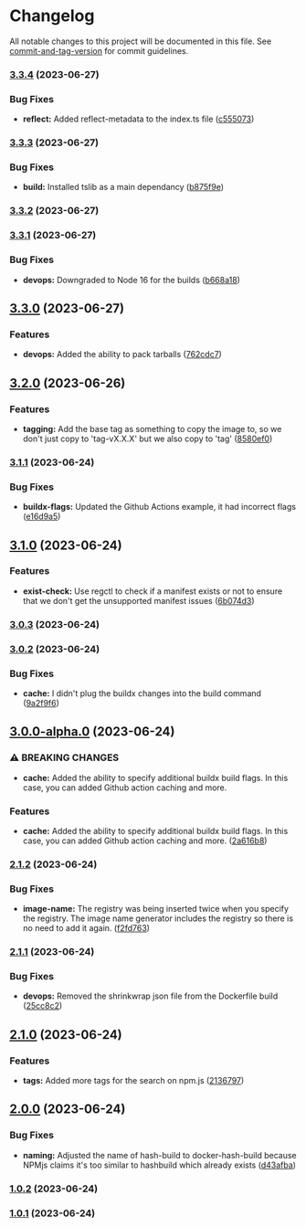 # Changelog

All notable changes to this project will be documented in this file. See [commit-and-tag-version](https://github.com/absolute-version/commit-and-tag-version) for commit guidelines.

### [3.3.4](https://github.com/entrostat/docker-hash-build/compare/v3.3.3...v3.3.4) (2023-06-27)


### Bug Fixes

* **reflect:** Added reflect-metadata to the index.ts file ([c555073](https://github.com/entrostat/docker-hash-build/commit/c555073ba66f9b70a3de4241c6491f9a1268b283))

### [3.3.3](https://github.com/entrostat/docker-hash-build/compare/v3.3.2...v3.3.3) (2023-06-27)


### Bug Fixes

* **build:** Installed tslib as a main dependancy ([b875f9e](https://github.com/entrostat/docker-hash-build/commit/b875f9ebd3818f07ca55e7cba1e88c4affb590f7))

### [3.3.2](https://github.com/entrostat/docker-hash-build/compare/v3.3.1...v3.3.2) (2023-06-27)

### [3.3.1](https://github.com/entrostat/docker-hash-build/compare/v3.3.0...v3.3.1) (2023-06-27)


### Bug Fixes

* **devops:** Downgraded to Node 16 for the builds ([b668a18](https://github.com/entrostat/docker-hash-build/commit/b668a18cca8508f7d985305bee1e6b218206d30c))

## [3.3.0](https://github.com/entrostat/docker-hash-build/compare/v3.2.0...v3.3.0) (2023-06-27)


### Features

* **devops:** Added the ability to pack tarballs ([762cdc7](https://github.com/entrostat/docker-hash-build/commit/762cdc7e386664398dd2ec95f37ab00d651421b2))

## [3.2.0](https://github.com/entrostat/docker-hash-build/compare/v3.1.1...v3.2.0) (2023-06-26)


### Features

* **tagging:** Add the base tag as something to copy the image to, so we don't just copy to 'tag-vX.X.X' but we also copy to 'tag' ([8580ef0](https://github.com/entrostat/docker-hash-build/commit/8580ef030ad5c14bcf7ec2fa26895d05a234993f))

### [3.1.1](https://github.com/entrostat/docker-hash-build/compare/v3.1.0...v3.1.1) (2023-06-24)


### Bug Fixes

* **buildx-flags:** Updated the Github Actions example, it had incorrect flags ([e16d9a5](https://github.com/entrostat/docker-hash-build/commit/e16d9a515f63a7dfcd2e134849cb5467859978f4))

## [3.1.0](https://github.com/entrostat/docker-hash-build/compare/v3.0.3...v3.1.0) (2023-06-24)


### Features

* **exist-check:** Use regctl to check if a manifest exists or not to ensure that we don't get the unsupported manifest issues ([6b074d3](https://github.com/entrostat/docker-hash-build/commit/6b074d350c52df699e6f5ff40a66ac6aa92b367e))

### [3.0.3](https://github.com/entrostat/docker-hash-build/compare/v3.0.2...v3.0.3) (2023-06-24)

### [3.0.2](https://github.com/entrostat/docker-hash-build/compare/v3.0.0...v3.0.2) (2023-06-24)


### Bug Fixes

* **cache:** I didn't plug the buildx changes into the build command ([9a2f9f6](https://github.com/entrostat/docker-hash-build/commit/9a2f9f6fa86f69d28607f3157905bfa2a547d243))

## [3.0.0-alpha.0](https://github.com/entrostat/docker-hash-build/compare/v2.1.2...v3.0.0-alpha.0) (2023-06-24)


### ⚠ BREAKING CHANGES

* **cache:** Added the ability to specify additional buildx build flags. In this case, you can added Github action caching and more.

### Features

* **cache:** Added the ability to specify additional buildx build flags. In this case, you can added Github action caching and more. ([2a616b8](https://github.com/entrostat/docker-hash-build/commit/2a616b8393b96d5d7f645d3b8441af2a0e6707a7))

### [2.1.2](https://github.com/entrostat/docker-hash-build/compare/v2.1.1...v2.1.2) (2023-06-24)


### Bug Fixes

* **image-name:** The registry was being inserted twice when you specify the registry. The image name generator includes the registry so there is no need to add it again. ([f2fd763](https://github.com/entrostat/docker-hash-build/commit/f2fd763071aca49b30b74078cfbaa491307530a7))

### [2.1.1](https://github.com/entrostat/docker-hash-build/compare/v2.1.0...v2.1.1) (2023-06-24)


### Bug Fixes

* **devops:** Removed the shrinkwrap json file from the Dockerfile build ([25cc8c2](https://github.com/entrostat/docker-hash-build/commit/25cc8c272ef25b3cfa691051788b9dafbb1fad9b))

## [2.1.0](https://github.com/entrostat/docker-hash-build/compare/v2.0.0...v2.1.0) (2023-06-24)


### Features

* **tags:** Added more tags for the search on npm.js ([2136797](https://github.com/entrostat/docker-hash-build/commit/21367979f2714db9eae3af5a677d59029d86cced))

## [2.0.0](https://github.com/entrostat/docker-hash-build/compare/v1.0.2...v2.0.0) (2023-06-24)


### Bug Fixes

* **naming:** Adjusted the name of hash-build to docker-hash-build because NPMjs claims it's too similar to hashbuild which already exists ([d43afba](https://github.com/entrostat/docker-hash-build/commit/d43afba4c051e1e33feec007e8382c73decb05a7))

### [1.0.2](https://github.com/entrostat/hdocker-hash-build/compare/v1.0.1...v1.0.2) (2023-06-24)

### [1.0.1](https://github.com/entrostat/hdocker-hash-build/compare/v1.0.0...v1.0.1) (2023-06-24)
